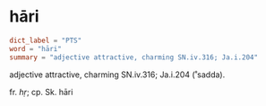 # hāri

``` toml
dict_label = "PTS"
word = "hāri"
summary = "adjective attractive, charming SN.iv.316; Ja.i.204"
```

adjective attractive, charming SN.iv.316; Ja.i.204 (˚sadda).

fr. *hṛ*; cp. Sk. hāri

